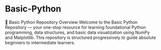 # Basic-Python
📂 Basic Python Repository Overview
Welcome to the Basic Python Repository — your one-stop resource for learning foundational Python programming, data structures, and basic data visualization using NumPy and Matplotlib. This repository is structured progressively to guide absolute beginners to intermediate learners.
